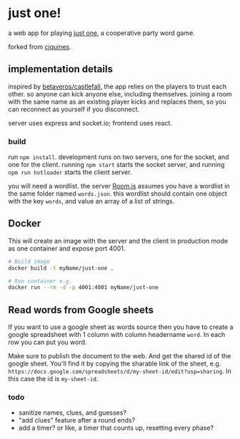 # just one!

a web app for playing [just one](https://boardgamegeek.com/boardgame/254640/just-one), a cooperative party word game. 

forked from [cjquines](https://github.com/cjquines/just-one).

## implementation details

inspired by [betaveros/castlefall](https://github.com/betaveros/castlefall), the app relies on the players to trust each other. so anyone can kick anyone else, including themselves. joining a room with the same name as an existing player kicks and replaces them, so you can reconnect as yourself if you disconnect.

server uses express and socket.io; frontend uses react.

### build

run `npm install`. development runs on two servers, one for the socket, and one for the client. running `npm start` starts the socket server, and running `npm run hotloader` starts the client server.

you will need a wordlist. the server [Room.js](server/Room.js) assumes you have a wordlist in the same folder named `words.json`. this wordlist should contain one object with the key `words`, and value an array of a list of strings.

## Docker
This will create an image with the server and the client in production mode as one container and expose port 4001.

```bash
# Build image
docker build -t myName/just-one .

# Run container e.g.
docker run --rm -d -p 4001:4001 myName/just-one
```

## Read words from Google sheets
If you want to use a google sheet as words source then you have to create a google spreadsheet with 1 column with column headername `word`. In each row you can put you word.

Make sure to publish the document to the web. And get the shared id of the google sheet. You'll find it by copying the sharable link of the sheet, e.g. `https://docs.google.com/spreadsheets/d/my-sheet-id/edit?usp=sharing`. In this case the id is `my-sheet-id`.

### todo

- sanitize names, clues, and guesses?
- "add clues" feature after a round ends?
- add a timer? or like, a timer that counts up, resetting every phase?
